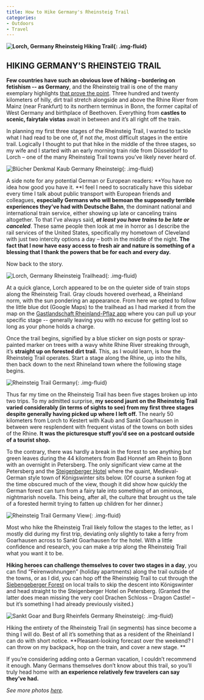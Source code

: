 ```yaml
---
title: How to Hike Germany's Rheinsteig Trail
categories:
- Outdoors
- Travel
---
```


**![Lorch, Germany Rheinsteig Hiking Trail](https://withoutapath.com/wp-content/uploads/2017/08/Lorch-Germany-Rheinsteig.jpg){: .img-fluid}**

## HIKING GERMANY'S RHEINSTEIG TRAIL

**Few countries have such an obvious love of hiking – bordering on fetishism -- as Germany**, and the Rheinsteig trail is one of the many exemplary highlights [that prove the point](https://www.rheinsteig.de/en/the-rheinsteig/home/). Three hundred and twenty kilometers of hilly, dirt trail stretch alongside and above the Rhine River from Mainz (near Frankfurt) to its northern terminus in Bonn, the former capital of West Germany and birthplace of Beethoven. Everything from **castles to scenic, fairytale vistas** await in between and it’s all right off the train.

In planning my first three stages of the Rheinsteig Trail, I wanted to tackle what I had read to be one of, if not _the_, most difficult stages in the entire trail. Logically I thought to put that hike in the middle of the three stages, so my wife and I started with an early morning train ride from Düsseldorf to Lorch – one of the many Rheinsteig Trail towns you’ve likely never heard of.

<!-- more -->

![Blücher Denkmal Kaub Germany Rheinsteig](https://withoutapath.com/wp-content/uploads/2017/08/Blücher-Denkmal-Kaub-Germany-Rheinsteig.jpg){: .img-fluid}

A side note for any potential German or European readers: **You have no idea how good you have it. **I feel I need to socratically have this sidebar every time I talk about public transport with European friends and colleagues, **especially Germans who will bemoan the supposedly terrible experiences they’ve had with Deutsche Bahn**, the dominant national and international train service, either showing up late or canceling trains altogether. To that I’ve always said, **_at least you have trains to be late or canceled_**. These same people then look at me in horror as I describe the rail services of the United States, specifically my hometown of Cleveland with just two intercity options a day – both in the middle of the night. **The fact that I now have easy access to fresh air and nature is something of a blessing that I thank the powers that be for each and every day.**

Now back to the story.

![Lorch, Germany Rheinsteig Trailhead](https://withoutapath.com/wp-content/uploads/2017/08/Lorch-Germany-Rheinsteig-Trailhead.jpg){: .img-fluid}

At a quick glance, Lorch appeared to be on the quieter side of train stops along the Rheinsteig Trail. Gray clouds hovered overhead, a Rheinland norm, with the sun pondering an appearance. From here we opted to follow the little blue dot (Google Maps) to the trailhead as I had marked it from the map on the [Gastlandschaft Rheinland-Pflaz app](http://www.gastlandschaften.de/urlaubsmagazin/service/apps/) where you can pull up your specific stage -- generally leaving you with no excuse for getting lost so long as your phone holds a charge.

Once the trail begins, signified by a blue sticker on sign posts or spray-painted marker on trees with a wavy white Rhine River streaking through, it’s **straight up on forested dirt trail.** This, as I would learn, is how the Rheinsteig Trail operates. Start a stage along the Rhine, up into the hills, then back down to the next Rhineland town where the following stage begins.

![Rheinsteig Trail Germany](https://withoutapath.com/wp-content/uploads/2017/08/Rheinsteig-Trail-Germany.jpg){: .img-fluid}

Thus far my time on the Rheinsteig Trail has been five stages broken up into two trips. To my admitted surprise, **my second jaunt on the Rheinsteig Trail varied considerably (in terms of sights to see) from my first three stages despite generally having picked up where I left off.** The nearly 50 kilometers from Lorch to Kestert with Kaub and Sankt Goarhausen in between were resplendent with frequent vistas of the towns on both sides of the Rhine. **It was the picturesque stuff you’d see on a postcard outside of a tourist shop.**

To the contrary, there was hardly a break in the forest to see anything but green leaves during the 44 kilometers from Bad Honnef am Rhein to Bonn with an overnight in Petersberg. The only significant view came at the Petersberg and the [Steigenberger Hotel](https://www.steigenberger.com/en/hotels/all-hotels/germany/koenigswinterbonn/steigenberger-grandhotel-petersberg) where the quaint, Medieval-German style town of Königswinter sits below. (Of course a sunken fog at the time obscured much of the view, though it did show how quickly the German forest can turn from a fairy tale into something of an ominous, nightmarish novella. This being, after all, the culture that brought us the tale of a forested hermit trying to fatten up children for her dinner.)

![Rheinsteig Trail Germany View](https://withoutapath.com/wp-content/uploads/2017/08/Rheinsteig-Trail-Germany-View.jpg){: .img-fluid}

Most who hike the Rheinsteig Trail likely follow the stages to the letter, as I mostly did during my first trip, deviating only slightly to take a ferry from Goarhausen across to Sankt Goarhausen for the hotel. With a little confidence and research, you can make a trip along the Rheinsteig Trail what you want it to be.

**Hiking heroes can challenge themselves to cover two stages in a day**, you can find “Feirenwohnungen” (holiday apartments) along the trail outside of the towns, or as I did, you can hop off the Rheinsteig Trail to cut through the [Siebengeberger Forest](https://withoutapath.com/hiking-siebengebirge-schloss-drachenburg-christmas-market/) on local trails to skip the descent into Königswinter and head straight to the Steigenberger Hotel on Petersberg. (Granted the latter does mean missing the very cool Drachen Schloss – Dragon Castle! – but it’s something I had already previously visited.)

![Sankt Goar and Burg Rheinfels Germany Rheinsteig](https://withoutapath.com/wp-content/uploads/2017/08/Sankt-Goar-and-Burg-Rheinfels-Germany-Rheinsteig.jpg){: .img-fluid}

Hiking the entirety of the Rheinsteig Trail (in segments) has since become a thing I will do. Best of all it’s something that as a resident of the Rheinland I can do with short notice. **Pleasant-looking forecast over the weekend? I can throw on my backpack, hop on the train, and cover a new stage. **

If you’re considering adding onto a German vacation, I couldn’t recommend it enough. Many Germans themselves don’t know about this trail, so you’ll truly head home with **an experience relatively few travelers can say they’ve had.**

_See more photos [here](https://www.flickr.com/photos/baurjoe/albums/72157683288542335)._
